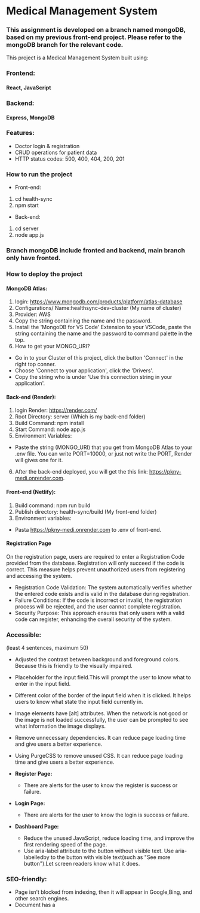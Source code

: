 # Medical Management System

### This assignment is developed on a branch named mongoDB, based on my previous front-end project. Please refer to the mongoDB branch for the relevant code.

This project is a Medical Management System built using:

### Frontend:

#### React, JavaScript

### Backend:

#### Express, MongoDB

### Features:

- Doctor login & registration
- CRUD operations for patient data
- HTTP status codes: 500, 400, 404, 200, 201

### How to run the project

- Front-end:

1. cd health-sync
2. npm start

- Back-end:

1. cd server
2. node app.js

### Branch mongoDB include fronted and backend, main branch only have fronted.

### How to deploy the project

#### MongoDB Atlas:

1. login: https://www.mongodb.com/products/platform/atlas-database
2. Configurations/ Name:healthsync-dev-cluster (My name of cluster)
3. Provider: AWS
4. Copy the string containing the name and the password.
5. Install the 'MongoDB for VS Code' Extension to your VSCode, paste the string containing the name and the password to command palette in the top.
6. How to get your MONGO_URI?

- Go in to your Cluster of this project, click the button 'Connect' in the right top conner.
- Choose 'Connect to your application', click the 'Drivers'.
- Copy the string who is under 'Use this connection string in your application'.

#### Back-end (Render):

1. login Render: https://render.com/
2. Root Directory: server (Which is my back-end folder)
3. Build Command: npm install
4. Start Command: node app.js
5. Environment Variables:
- Paste the string (MONGO_URI) that you get from MongoDB Atlas to your .env file. You can write PORT=10000, or just not write the PORT, Render will gives one for it.
6. After the back-end deployed, you will get the this link: https://pkny-medi.onrender.com.


#### Front-end (Netlify):

1. Build command: npm run build
2. Publish directory: health-sync/build (My front-end folder)
3. Environment variables:
 - Pasta https://pkny-medi.onrender.com to .env of front-end.

#### Registration Page

On the registration page, users are required to enter a Registration Code provided from the database. Registration will only succeed if the code is correct. This measure helps prevent unauthorized users from registering and accessing the system.

- Registration Code Validation: The system automatically verifies whether the entered code exists and is valid in the database during registration.
- Failure Conditions: If the code is incorrect or invalid, the registration process will be rejected, and the user cannot complete registration.
- Security Purpose: This approach ensures that only users with a valid code can register, enhancing the overall security of the system.

### Accessible:

(least 4 sentences, maximum 50)

- Adjusted the contrast between background and foreground colors. Because this is friendly to the visually impaired.
- Placeholder for the input field.This will prompt the user to know what to enter in the input field.
- Different color of the border of the input field when it is clicked. It helps users to know what state the input field currently in.
- Image elements have [alt] attributes. When the network is not good or the image is not loaded successfully, the user can be prompted to see what information the image displays.
- Remove unnecessary dependencies. It can reduce page loading time and give users a better experience.
- Using PurgeCSS to remove unused CSS. It can reduce page loading time and give users a better experience.

- **Register Page:**

  - There are alerts for the user to know the register is success or failure.

- **Login Page:**

  - There are alerts for the user to know the login is success or failure.

- **Dashboard Page:**
  - Reduce the unused JavaScript, reduce loading time, and improve the first rendering speed of the page.
  - Use aria-label attribute to the button without visible text. Use aria-labelledby to the button with visible text(such as "See more button").Let screen readers know what it does.

### SEO-friendly:

- Page isn’t blocked from indexing, then it will appear in Google,Bing, and other search engines.
- Document has a <title> element. Search engines use the <title> as the page title in search results, improving click-through rates (CTR). Browsers display the title on tabs, making navigation easier for users.
- Document has a meta description.Search engines display the description in results, improving CTR. Enhances sharing on social media, as platforms like Facebook and Twitter use meta descriptions for previews.
- Page has successful HTTP status code.Users and search engines can access the page without issues.Prevents SEO penalties from errors like 404 (Not Found) or 500 (Server Error).
- Links have descriptive text. Improves accessibility—screen readers can describe links properly.
- Links are crawlable. Search engines can properly index the linked pages, improving site ranking.Ensures smooth navigation for users, preventing broken or useless links. Boosts internal linking power, strengthening the website structure.
- robots.txt is valid. Ensures search engines can access and index key pages.
  Prevents search engines from crawling sensitive areas (e.g., /user/).
  Improves crawl efficiency, reducing unnecessary server load.

### what type of tracking you have implemented, why, and how it takes into consideration your users privacy.

(at least 2 sentences, maximum 50)

- I used google analytics to track users.
- Why I used it?
  1. Most features are available in the free version.
  2. Compare to Counter.dev.
  - User authentication: I need to track login, failed login, and add-patient events, which Counter.dev does not support well.
  - User behavior analysis: I need to track how doctors interact with patient data, such as editing information, which Counter.dev cannot handle.
  3. Compare to Goat Counter.
  - Goat Counter is suitable for blogs or simple websites, but lacks deep behavioral tracking, custom reports, and compliance features required in medical systems.
  4. Compare to Hotjar.
  - Though powerful in behavior analysis, Hotjar raises concerns about data privacy and performance, making it less suitable for sensitive medical systems.
- When I consider users privacy, I think Analytics has the following advantages which are benefits to my system.
  1. Google Analytics offers IP anonymization, which helps protect user identity by removing the last part of the IP address (e.g., 192.168.1.1 becomes 192.168.1.x). GA4 enables IP anonymization by default.
  2. Data retention: I set it to 14 months, aligning with GDPR rules.
  3. Data sharing control: All data sharing options are disabled, including Google Signals, to avoid leakage.
  4. To comply with GDPR, I implemented a custom consent mechanism that requires users to agree to the use of them before any data is collected.

### threats and vulnerabilities:

(at least 2 common threats and vulnerabilities that your project might be vulnerable too. Going into detail over one of them, explaining how you have mitigated yourself against it.(at least 5 sentences, maximum 50))

- The corresponding relationship between doctors and patients. After the current doctor logs in, he/she can only add, delete, update, and check the patients he is responsible for. He/She cannot act on the patient data of other doctors.

  1. I defined a function authenticateDoctor as the middleware. It helps pass the doctorID to the patient parameter, so that all patients with the same doctorID are treated by the same doctor. This doctorID is the ID given to the user(doctor) by the system when he registers.

- To prevent anyone from registering as a doctor in the system, I have designed a registration code that users must enter when they first register to become a doctor.

  1. These registration codes can only be used once; if they have already been used, they will become invalid. Therefore, I created a new collection called code_registration in my MongoDB to store these registration codes.
  2. These codes will only be randomly generated once during the initial setup and saved in the MongoDB. On subsequent runs of the program, it will check if these registration codes already exist and will not generate new ones.
  3. It is important to note that after adding this feature, related status and code must also be added to both the front-end and back-end APIs.

- I add a confirmation window before deleting a patient(confirm the delete operation).To prevent users from accidentally deleting patient information.

```
PKNY MEDI/
├── .git/ ← Git
├── health-sync/ ← React Front-end
│ ├── build/
│ │ └── static/
│ │ ├── css/
│ │ ├── js/
│ │ └── media/
│ ├── public/
│ ├── src/
│ │ ├── api/
│ │ ├── assets/
│ │ │ └── images/
│ │ ├── components/
│ │ │ └── ui/
│ │ ├── pages/
│ │ │ ├── AppointmentPage/
│ │ │ ├── AuthPage/
│ │ │ ├── Dashboard/
│ │ │ ├── DoctorsPage/
│ │ │ ├── Home/
│ │ │ ├── MobileMenuPage/
│ │ │ └── PrivacyPolicyPage/
│ │ ├── App.css/
│ │ ├── App.jsx/
│ │ ├── index.css/
│ │ └── index.js/
│ │── .env/
│ │── .gitignore/
│ │── craco.config.js/
│ │── package-lock.json/
│ │── package.json/
│ └── README.md/
├── server/ ← Express Back-end
│ ├── config/
│ ├── middlewares/
│ ├── models/
│ ├── routes/
│ ├── utils/
│ ├── app.js/
│ ├── package-lock.json/
│ └── package.json/
│── .gitignore/
│── package-lock.json/
│── package.json/
└── README.md/
```
